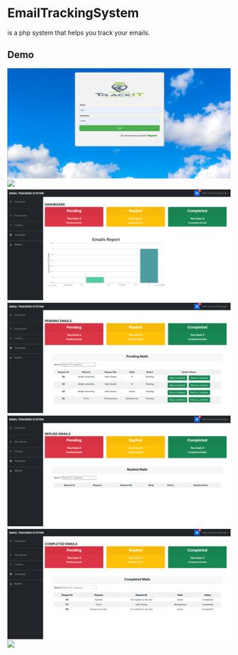 # EmailTrackingSystem
is a php system that helps you track your emails. 
## Demo
<p float="left">
<img src="images/login.png"/>
<img src="images/register.phg" />
<img src="images/dashboard.png" />
<img src="images/pending.png" />
<img src="images/replied.png" />
<img src="images/completed.png" />
<img src="simages/new record.png" />
  </p>